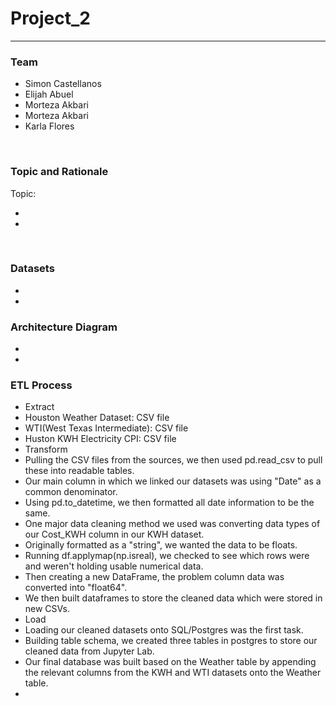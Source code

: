 <h1> Project_2 </h1>
<hr>
<h3>Team</h3>
<ul>
  <li>Simon Castellanos</li>
  <li>Elijah Abuel</li>
  <li>Morteza Akbari</li>
  <li>Morteza Akbari</li>
  <li>Karla Flores</li>
</ul>
<br>
<h3>Topic and Rationale</h3>
Topic:
<ul>
  <li></li>
  <li></li>
</ul>
<br>
<h3>Datasets</h3>
<ul>
  <li></li>
  <li></li>
</ul>
<h3>Architecture Diagram</h3>
<ul>
  <li></li>
  <li></li>
</ul>
<h3>ETL Process</h3>
<ul>
  <li>Extract</li>
	<li>Houston Weather Dataset: CSV file</li>
	<li>WTI(West Texas Intermediate): CSV file</li>
	<li>Huston KWH Electricity CPI: CSV file</li>
  <li>Transform</li>
	<li>Pulling the CSV files from the sources, we then used pd.read_csv to pull these into readable tables.</li>
	<li>Our main column in which we linked our datasets was using "Date" as a common denominator.</li>
	<li>Using pd.to_datetime, we then formatted all date information to be the same.</li>
	<li>One major data cleaning method we used was converting data types of our Cost_KWH column in our KWH dataset.</li>
	<li>Originally formatted as a "string", we wanted the data to be floats.</li>
	<li>Running df.applymap(np.isreal), we checked to see which rows were and weren't holding usable numerical data.</li>
	<li>Then creating a new DataFrame, the problem column data was converted into "float64".</li>
	<li>We then built dataframes to store the cleaned data which were stored in new CSVs.</li>
  <li>Load</li>
	<li>Loading our cleaned datasets onto SQL/Postgres was the first task.</li>
	<li>Building table schema, we created three tables in postgres to store our cleaned data from Jupyter Lab.</li>
	<li>Our final database was built based on the Weather table by appending the relevant columns from the KWH and WTI datasets onto the Weather table.</li>
	<li></li>

</ul>
